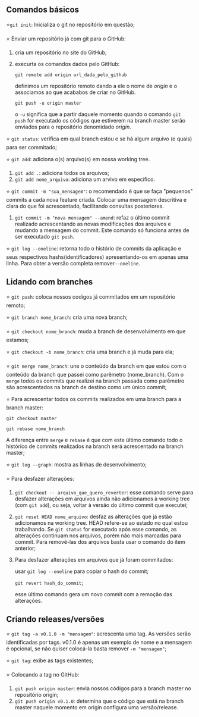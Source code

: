## Comandos básicos

⭐`git init`: Inicializa o git no repositório em questão;

⭐ Enviar um repositório já com git para o GitHub:

1. cria um repositório no site do GitHub;
2. execurta os comandos dados pelo GitHub:

    `git remote add origin url_dada_pelo_github`

    definimos um repositório remoto dando a ele o nome de *origin* e o associamos ao que acababos de criar no GitHub.

    `git push -u origin master`

    o `-u` significa que a partir daquele momento quando o comando `git push` for executado os códigos que estiverem na branch master serão enviados para o repositório denomidado *origin*.

⭐ `git status`: verifica em qual branch estou e se há algum arquivo (e quais) para ser commitado;

⭐ `git add`: adiciona o(s) arquivo(s) em nossa working tree.

1. `git add .`: adiciona todos os arquivos;
2. `git add nome_arquivo`: adiciona um arvivo em específico.

⭐ `git commit -m "sua_mensagem"`: o recomendado é que se faça "pequenos" commits a cada nova feature criada. Colocar uma mensagem descritiva e clara do que foi acrescentado, facilitando consultas posteriores. 

1. `git commit -m "nova mensagem" --amend`: refaz o último commit realizado acrescentando as novas modificações dos arquivos e mudando a mensagem do commit. Este comando só funciona antes de ser executado `git push`.

⭐ `git log --oneline`: retorna todo o histório de commits da aplicação e seus respectivos hashs(identificadores) apresentando-os em apenas uma linha. Para obter a versão completa remover`--oneline`.

## Lidando com branches

⭐ `git push`: coloca nossos codigos já commitados em um repositório remoto;

⭐ `git branch nome_branch`: cria uma nova branch;

⭐ `git checkout nome_branch`: muda a branch de desenvolvimento em que estamos;

⭐ `git checkout -b nome_branch`: cria uma branch e já muda para ela;

⭐ `git merge nome_branch`: une o conteúdo da branch em que estou com o conteúdo da branch que passei como parêmetro (nome_branch). Com o `merge` todos os commits que realizei na branch passada como parêmetro são acrescentados na branch de destino como um único commit;

⭐ Para acrescentar todos os commits realizados em uma branch para a branch master:

`git checkout master`

`git rebase nome_branch`

A diferença entre `merge` e `rebase` é que com este último comando todo o histórico de commits realizados na branch será acrescentado na branch master;

⭐ `git log --graph`: mostra as linhas de desenvolvimento;

⭐ Para desfazer alterações:

1. `git checkout -- arquivo_que_quero_reverter`: esse comando serve para desfazer alterações em arquivos ainda não adicionamos à working tree (com `git add`), ou seja, voltar à versão do último commit que executei;
2. `git reset HEAD nome_arquivo`: desfaz as alterações que já estão adicionamos na working tree. HEAD refere-se ao estado no qual estou trabalhando. Se `git status` for executado após esse comando, as alterações continuam nos arquivos, porém não mais marcadas para commit. Para removê-las dos arquivos basta usar o comando do item anterior;
3. Para desfazer alterações em arquivos que já foram commitados:

    usar `git log --oneline` para copiar o hash do commit;

    `git revert hash_do_commit`;

    esse último comando gera um novo commit com a remoção das alterações.

## Criando releases/versões

⭐ `git tag -a v0.1.0 -m "mensagem"`: acrescenta uma tag. As versões serão identificadas por tags. v0.1.0 é apenas um exemplo de nome e a mensagem é opcional, se não quiser colocá-la basta remover `-m "mensagem"`;

⭐ `git tag`: exibe as tags existentes;

⭐ Colocando a tag no GitHub:

1. `git push origin master`: envia nossos códigos para a branch master no repositório origin;
2. `git push origin v0.1.0`: determina que o código que está na branch master naquele momento em origin configura uma versão/release.
